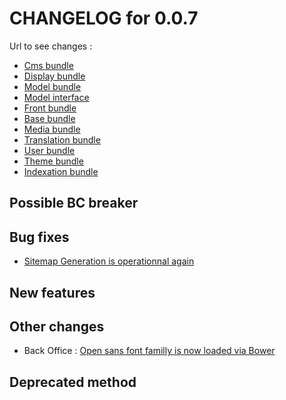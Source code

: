 # CHANGELOG for 0.0.7

Url to see changes : 

 - [Cms bundle](https://github.com/itkg/phporchestra-cms-bundle/compare/v0.0.6...v0.0.7)
 - [Display bundle](https://github.com/itkg/phporchestra-display-bundle/compare/v0.0.6...v0.0.7)
 - [Model bundle](https://github.com/itkg/phporchestra-model-bundle/compare/v0.0.6...v0.0.7)
 - [Model interface](https://github.com/itkg/phporchestra-model-interface/compare/v0.0.6...v0.0.7)
 - [Front bundle](https://github.com/itkg/phporchestra-front-bundle/compare/v0.0.6...v0.0.7)
 - [Base bundle](https://github.com/itkg/phporchestra-base-bundle/compare/v0.0.6...v0.0.7)
 - [Media bundle](https://github.com/itkg/phporchestra-media-bundle/compare/v0.0.6...v0.0.7)
 - [Translation bundle](https://github.com/itkg/phporchestra-translation-bundle/compare/v0.0.6...v0.0.7)
 - [User bundle](https://github.com/itkg/phporchestra-user-bundle/compare/v0.0.6...v0.0.7)
 - [Theme bundle](https://github.com/itkg/phporchestra-theme-bundle/compare/v0.0.6...v0.0.7)
 - [Indexation bundle](https://github.com/itkg/phporchestra-indexation-bundle/compare/v0.0.6...v0.0.7)

## Possible BC breaker

## Bug fixes

 - [Sitemap Generation is operationnal again](https://trello.com/c/rljOEviq/589-etq-ufront-je-peux-avoir-la-generation-du-sitemap)

## New features

## Other changes

 - Back Office : [Open sans font familly is now loaded via Bower](https://trello.com/c/4ioDDQLt/484-0-5-etq-que-dev-j-ai-fonts-googleapis-dans-bower)

## Deprecated method
